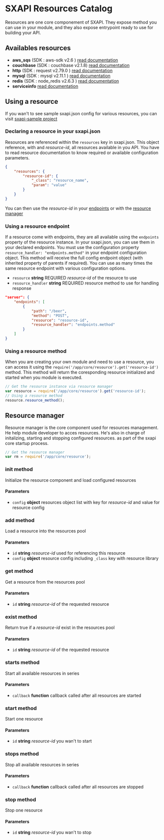 # SXAPI Resources Catalog

Resources are one core componement of SXAPI. They expose method you can use in your module, and they also expose entrypoint ready to use for building your API.

## Availables resources

- **aws_sqs** (SDK : aws-sdk v2.6 ) [read documentation](aws_sqs.md)
- **couchbase** (SDK : couchbase v2.1.8) [read documentation](couchbase.md)
- **http** (SDK : request v2.79.0 ) [read documentation](http.md)
- **mysql** (SDK : mysql v2.11.1 ) [read documentation](mysql.md)
- **redis** (SDK : node_redis v2.6.3 ) [read documentation](redis.md)
- **serviceinfo** [read documentation](serviceinfo.md)

## Using a resource

If you wan't to see sample sxapi.json config for various resources, you can visit [sxapi-sample project](https://github.com/startxfr/sxapi-sample/tree/master/samples)

### Declaring a resource in your sxapi.json

Resources are referenced within the ```resources``` key in sxapi.json. This object reference, with and *resource-id*, all resources available in you API. You have to read resource documentation to know required or available configuration parameters.

```json
{
    "resources": {
        "resource-id": {
            "_class": "resource_name",
            "param": "value"
        }
    }
}
```
You can then use the *resource-id* in your [endpoints](#using-a-resource-endpoint) or with the [resource manager](#using-a-resource-method)

### Using a resource endpoint

If a resource come with endpoints, they are all available using the ```endpoints``` property of the resource instance. In your sxapi.json, you can use them in your declared endpoints. You must use the configuration property ```resource_handler: "endpoints.method"``` in your endpoint configuration object. This method will receive the full config endpoint object (with inherited property of parents if required). You can use as many times the same resource endpoint with various configuration options.

-   `resource` **string** REQUIRED *resource-id* of the resource to use
-   `resource_handler` **string** REQUIRED resource method to use for handling response

```json
"server": {
    "endpoints": [
        {
            "path": "/beer",
            "method": "POST",
            "resource": "resource-id",
            "resource_handler": "endpoints.method"
        }
    ]
}
```

### Using a resource method

When you are creating your own module and need to use a resource, you can access it using the ```require('/app/core/resource').get('resource-id')``` method. This method will return the coresponding resource initialized and started when you module is executed.

```javascript
// Get the resource instance via resource manager
var resource = require('/app/core/resource').get('resource-id');
// Using a resource method
resource.resource_method();
```



## Resource manager

Resource manager is the core component used for resources management. He help module developer to acces resources. He's also in charge of initalizing, starting and stopping configured resources. as part of the sxapi core startup process.

```javascript
// Get the resource manager
var rm = require('/app/core/resource');
```

### init method

Initialize the resource component and load configured resources

#### **Parameters**

-   `config` **object** resources object list with key for *resource-id* and value for resource config

### add method

Load a resource into the resources pool

#### **Parameters**

-   `id` **string** *resource-id* used for referencing this resource
-   `config` **object** resource config including ```_class``` key with resource library

### get method

Get a resource from the resources pool

#### **Parameters**

-   `id` **string** *resource-id* of the requested resource

### exist method

Return true if a *resource-id* exist in the resources pool

#### **Parameters**

-   `id` **string** *resource-id* of the requested resource

### starts method

Start all available resources in series

#### **Parameters**

-   `callback` **function** callback called after all resources are started

### start method

Start one resource

#### **Parameters**

-   `id` **string** *resource-id* you wan't to start

### stops method

Stop all available resources in series

#### **Parameters**

-   `callback` **function** callback called after all resources are stopped

### stop method

Stop one resource

#### **Parameters**

-   `id` **string** *resource-id* you wan't to stop
